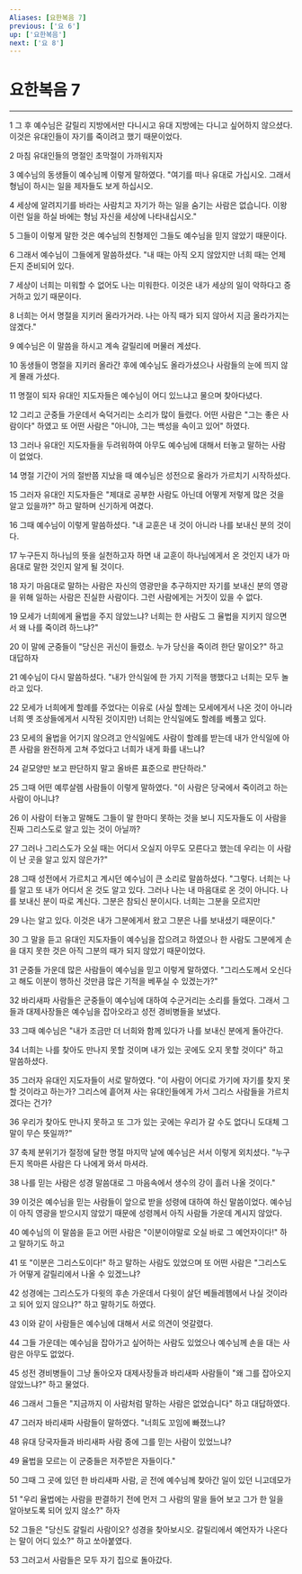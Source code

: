 ```yaml
---
Aliases: [요한복음 7]
previous: ['요 6']
up: ['요한복음']
next: ['요 8']
---
```

# 요한복음 7

***


1 그 후 예수님은 갈릴리 지방에서만 다니시고 유대 지방에는 다니고 싶어하지 않으셨다. 이것은 유대인들이 자기를 죽이려고 했기 때문이었다. 

2 마침 유대인들의 명절인 초막절이 가까워지자 

3 예수님의 동생들이 예수님께 이렇게 말하였다. "여기를 떠나 유대로 가십시오. 그래서 형님이 하시는 일을 제자들도 보게 하십시오. 

4 세상에 알려지기를 바라는 사람치고 자기가 하는 일을 숨기는 사람은 없습니다. 이왕 이런 일을 하실 바에는 형님 자신을 세상에 나타내십시오." 

5 그들이 이렇게 말한 것은 예수님의 친형제인 그들도 예수님을 믿지 않았기 때문이다. 

6 그래서 예수님이 그들에게 말씀하셨다. "내 때는 아직 오지 않았지만 너희 때는 언제든지 준비되어 있다. 

7 세상이 너희는 미워할 수 없어도 나는 미워한다. 이것은 내가 세상의 일이 악하다고 증거하고 있기 때문이다. 

8 너희는 어서 명절을 지키러 올라가거라. 나는 아직 때가 되지 않아서 지금 올라가지는 않겠다." 

9 예수님은 이 말씀을 하시고 계속 갈릴리에 머물러 계셨다. 

10 동생들이 명절을 지키러 올라간 후에 예수님도 올라가셨으나 사람들의 눈에 띄지 않게 몰래 가셨다. 

11 명절이 되자 유대인 지도자들은 예수님이 어디 있느냐고 물으며 찾아다녔다. 

12 그리고 군중들 가운데서 숙덕거리는 소리가 많이 들렸다. 어떤 사람은 "그는 좋은 사람이다" 하였고 또 어떤 사람은 "아니야, 그는 백성을 속이고 있어" 하였다. 

13 그러나 유대인 지도자들을 두려워하여 아무도 예수님에 대해서 터놓고 말하는 사람이 없었다. 

14 명절 기간이 거의 절반쯤 지났을 때 예수님은 성전으로 올라가 가르치기 시작하셨다. 

15 그러자 유대인 지도자들은 "제대로 공부한 사람도 아닌데 어떻게 저렇게 많은 것을 알고 있을까?" 하고 말하며 신기하게 여겼다. 

16 그때 예수님이 이렇게 말씀하셨다. "내 교훈은 내 것이 아니라 나를 보내신 분의 것이다. 

17 누구든지 하나님의 뜻을 실천하고자 하면 내 교훈이 하나님에게서 온 것인지 내가 마음대로 말한 것인지 알게 될 것이다. 

18 자기 마음대로 말하는 사람은 자신의 영광만을 추구하지만 자기를 보내신 분의 영광을 위해 일하는 사람은 진실한 사람이다. 그런 사람에게는 거짓이 있을 수 없다. 

19 모세가 너희에게 율법을 주지 않았느냐? 너희는 한 사람도 그 율법을 지키지 않으면서 왜 나를 죽이려 하느냐?" 

20 이 말에 군중들이 "당신은 귀신이 들렸소. 누가 당신을 죽이려 한단 말이오?" 하고 대답하자 

21 예수님이 다시 말씀하셨다. "내가 안식일에 한 가지 기적을 행했다고 너희는 모두 놀라고 있다. 

22 모세가 너희에게 할례를 주었다는 이유로 (사실 할례는 모세에게서 나온 것이 아니라 너희 옛 조상들에게서 시작된 것이지만) 너희는 안식일에도 할례를 베풀고 있다. 

23 모세의 율법을 어기지 않으려고 안식일에도 사람이 할례를 받는데 내가 안식일에 아픈 사람을 완전하게 고쳐 주었다고 너희가 내게 화를 내느냐? 

24 겉모양만 보고 판단하지 말고 올바른 표준으로 판단하라." 

25 그때 어떤 예루살렘 사람들이 이렇게 말하였다. "이 사람은 당국에서 죽이려고 하는 사람이 아니냐? 

26 이 사람이 터놓고 말해도 그들이 말 한마디 못하는 것을 보니 지도자들도 이 사람을 진짜 그리스도로 알고 있는 것이 아닐까? 

27 그러나 그리스도가 오실 때는 어디서 오실지 아무도 모른다고 했는데 우리는 이 사람이 난 곳을 알고 있지 않은가?" 

28 그때 성전에서 가르치고 계시던 예수님이 큰 소리로 말씀하셨다. "그렇다. 너희는 나를 알고 또 내가 어디서 온 것도 알고 있다. 그러나 나는 내 마음대로 온 것이 아니다. 나를 보내신 분이 따로 계신다. 그분은 참되신 분이시다. 너희는 그분을 모르지만 

29 나는 알고 있다. 이것은 내가 그분에게서 왔고 그분은 나를 보내셨기 때문이다." 

30 그 말을 듣고 유대인 지도자들이 예수님을 잡으려고 하였으나 한 사람도 그분에게 손을 대지 못한 것은 아직 그분의 때가 되지 않았기 때문이었다. 

31 군중들 가운데 많은 사람들이 예수님을 믿고 이렇게 말하였다. "그리스도께서 오신다고 해도 이분이 행하신 것만큼 많은 기적을 베푸실 수 있겠는가?" 

32 바리새파 사람들은 군중들이 예수님에 대하여 수군거리는 소리를 들었다. 그래서 그들과 대제사장들은 예수님을 잡아오라고 성전 경비병들을 보냈다. 

33 그때 예수님은 "내가 조금만 더 너희와 함께 있다가 나를 보내신 분에게 돌아간다. 

34 너희는 나를 찾아도 만나지 못할 것이며 내가 있는 곳에도 오지 못할 것이다" 하고 말씀하셨다. 

35 그러자 유대인 지도자들이 서로 말하였다. "이 사람이 어디로 가기에 자기를 찾지 못할 것이라고 하는가? 그리스에 흩어져 사는 유대인들에게 가서 그리스 사람들을 가르치겠다는 건가? 

36 우리가 찾아도 만나지 못하고 또 그가 있는 곳에는 우리가 갈 수도 없다니 도대체 그 말이 무슨 뜻일까?" 

37 축제 분위기가 절정에 달한 명절 마지막 날에 예수님은 서서 이렇게 외치셨다. "누구든지 목마른 사람은 다 나에게 와서 마셔라. 

38 나를 믿는 사람은 성경 말씀대로 그 마음속에서 생수의 강이 흘러 나올 것이다." 

39 이것은 예수님을 믿는 사람들이 앞으로 받을 성령에 대하여 하신 말씀이었다. 예수님이 아직 영광을 받으시지 않았기 때문에 성령께서 아직 사람들 가운데 계시지 않았다. 

40 예수님의 이 말씀을 듣고 어떤 사람은 "이분이야말로 오실 바로 그 예언자이다!" 하고 말하기도 하고 

41 또 "이분은 그리스도이다!" 하고 말하는 사람도 있었으며 또 어떤 사람은 "그리스도가 어떻게 갈릴리에서 나올 수 있겠느냐? 

42 성경에는 그리스도가 다윗의 후손 가운데서 다윗이 살던 베들레헴에서 나실 것이라고 되어 있지 않으냐?" 하고 말하기도 하였다. 

43 이와 같이 사람들은 예수님에 대해서 서로 의견이 엇갈렸다. 

44 그들 가운데는 예수님을 잡아가고 싶어하는 사람도 있었으나 예수님께 손을 대는 사람은 아무도 없었다. 

45 성전 경비병들이 그냥 돌아오자 대제사장들과 바리새파 사람들이 "왜 그를 잡아오지 않았느냐?" 하고 물었다. 

46 그래서 그들은 "지금까지 이 사람처럼 말하는 사람은 없었습니다" 하고 대답하였다. 

47 그러자 바리새파 사람들이 말하였다. "너희도 꼬임에 빠졌느냐? 

48 유대 당국자들과 바리새파 사람 중에 그를 믿는 사람이 있었느냐? 

49 율법을 모르는 이 군중들은 저주받은 자들이다." 

50 그때 그 곳에 있던 한 바리새파 사람, 곧 전에 예수님께 찾아간 일이 있던 니고데모가 

51 "우리 율법에는 사람을 판결하기 전에 먼저 그 사람의 말을 들어 보고 그가 한 일을 알아보도록 되어 있지 않소?" 하자 

52 그들은 "당신도 갈릴리 사람이오? 성경을 찾아보시오. 갈릴리에서 예언자가 나온다는 말이 어디 있소?" 하고 쏘아붙였다. 

53 그러고서 사람들은 모두 자기 집으로 돌아갔다.
